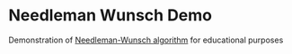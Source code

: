 # Needleman Wunsch Demo
Demonstration of [Needleman-Wunsch algorithm](
https://en.wikipedia.org/wiki/Needleman%E2%80%93Wunsch_algorithm
) for educational purposes
